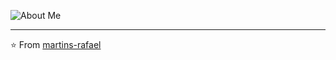 ![About Me](https://raw.githubusercontent.com/martins-rafael/martins-rafael/master/bio.gif)

---
⭐️ From [martins-rafael](https://github.com/martins-rafael)